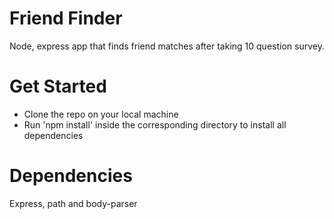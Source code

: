 # Friend Finder
Node, express app that finds friend matches after taking 10 question survey.

# Get Started
* Clone the repo on your local machine
* Run 'npm install' inside the corresponding directory to install all dependencies

# Dependencies
Express, path and body-parser



